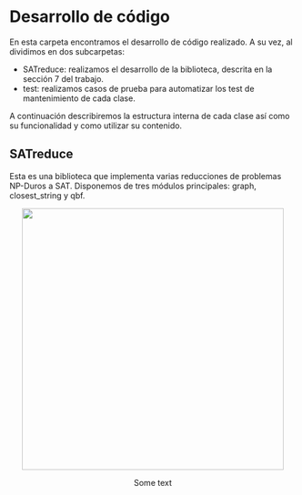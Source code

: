 # Desarrollo de código

En esta carpeta encontramos el desarrollo de código realizado. A su vez, al dividimos en dos subcarpetas:

- SATreduce: realizamos el desarrollo de la biblioteca, descrita en la sección 7 del trabajo.
- test: realizamos casos de prueba para automatizar los test de mantenimiento de cada clase.

A continuación describiremos la estructura interna de cada clase así como su funcionalidad y como utilizar su contenido. 

## SATreduce

Esta es una biblioteca que implementa varias reducciones de problemas NP-Duros a SAT. Disponemos de tres módulos principales: graph, closest\_string y qbf.

<p align="center">
  <img width="460" src="https://github.com/pedrobn23/TFG/blob/master/tesis/img/distribucion.png">
</p>
<p align="center">
Some text
</p>

